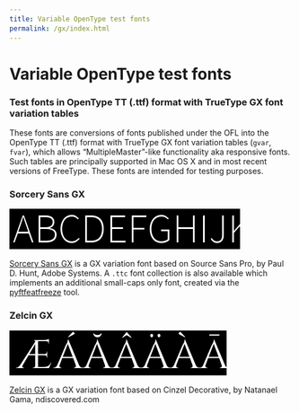 ```yaml
---
title: Variable OpenType test fonts
permalink: /gx/index.html
---
```


# Variable OpenType test fonts
### Test fonts in OpenType TT (.ttf) format with TrueType GX font variation tables

These fonts are conversions of fonts published under the OFL into the OpenType TT (.ttf) format with TrueType GX font variation tables (`gvar`, `fvar`), which allows “MultipleMaster”-like functionality aka responsive fonts. Such tables are principally supported in Mac OS X and in most recent versions of FreeType. These fonts are intended for testing purposes.

### Sorcery Sans GX
![Sorcery Sans GX](./SorcerySansGX-OFL/SorcerySansGX.gif)

[Sorcery Sans GX](./SorcerySansGX-OFL) is a GX variation font based on Source Sans Pro, by Paul D. Hunt, Adobe Systems. A `.ttc` font collection is also available which implements an additional small-caps only font, created via the [pyftfeatfreeze](https://github.com/twardoch/fonttools-utils/tree/master/pyftfeatfreeze) tool.

### Zelcin GX
![Zelcin GX](./ZelcinGX-OFL/ZelcinGX.gif)

[Zelcin GX](./ZelcinGX-OFL) is a GX variation font based on Cinzel Decorative, by Natanael Gama, ndiscovered.com

